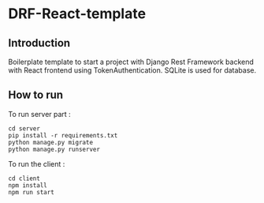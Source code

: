 # DRF-React-template

## Introduction

Boilerplate template to start a project with Django Rest Framework backend with React frontend using TokenAuthentication. SQLite is used for database.

## How to run

To run server part :
```
cd server
pip install -r requirements.txt
python manage.py migrate
python manage.py runserver
```

To run the client :
```
cd client
npm install
npm run start
```
